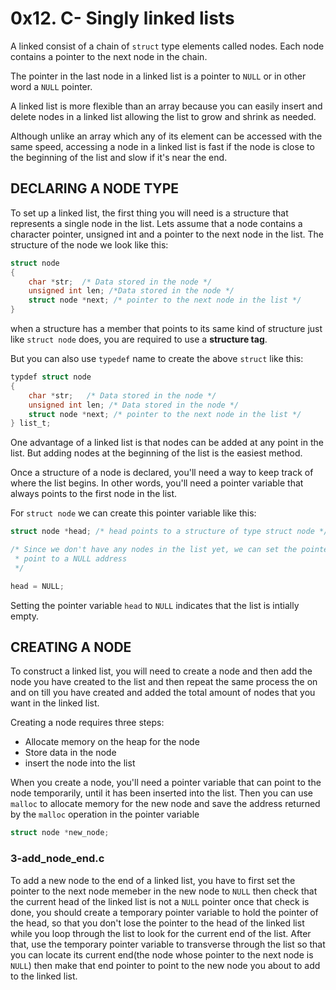 # 0x12. C- Singly linked lists
A linked consist of a chain of `struct` type elements called nodes. Each node
contains a pointer to the next node in the chain.

The pointer in the last node in a linked list is a pointer to `NULL` or
in other word a `NULL` pointer. 

A linked list is more flexible than an array because you can easily insert and delete nodes
in a linked list allowing the list to grow and shrink as needed. 

Although unlike an array which any of its element can be accessed with the
same speed, accessing a node in a linked list is fast if the node is close to the
beginning of the list and slow if it's near the end.

## DECLARING A NODE TYPE
To set up a linked list, the first thing you will need is a structure that
represents a single node in the list. Lets assume that a node contains a
character pointer, unsigned int and a pointer to the next node in the list.
The structure of the node we look like this:
```C
struct node 
{
	char *str;  /* Data stored in the node */
	unsigned int len; /*Data stored in the node */
	struct node *next; /* pointer to the next node in the list */
}
```
when a structure has a member that points to its same kind of structure just like
`struct node` does, you are required to use a **structure tag**.

But you can also use `typedef` name to create the above `struct` like this:
```C
typdef struct node
{
	char *str;   /* Data stored in the node */
	unsigned int len; /* Data stored in the node */
	struct node *next; /* pointer to the next node in the list */ 
} list_t;
```

One advantage of a linked list is that nodes can be added at any point 
in the list. But adding nodes at the beginning of the list is the easiest
method.

Once a structure of a node is declared, you'll need a way to keep track of
where the list begins. In other words, you'll need a pointer variable that always
points to the first node in the list. 

For `struct node` we can create this pointer variable like this:
```C
struct node *head; /* head points to a structure of type struct node */

/* Since we don't have any nodes in the list yet, we can set the pointer to
 * point to a NULL address
 */

head = NULL;
```
Setting the pointer variable `head` to `NULL` indicates that the list is
intially empty.

## CREATING A NODE
To construct a linked list, you will need to create a node and then add the node you have 
created to the list and then repeat the same process the on and on till you have
created and added the total amount of nodes that you want in the linked list. 

Creating a node requires three steps:
- Allocate memory on the heap for the node
- Store data in the node
- insert the node into the list

When you create a node, you'll need a pointer variable that can point to the node
temporarily, until it has been inserted into the list. Then you can use `malloc`
to allocate memory for the new node and save the address returned by the
`malloc` operation in the pointer variable

```C
struct node *new_node;
```


### 3-add_node_end.c
To add a new node to the end of a linked list, you have to first set the
pointer to the next node memeber in the new node to `NULL` then check that the current
head of the linked list is not a `NULL` pointer once that check is done, you
should create a temporary pointer variable to hold the pointer of the head, so
that you don't lose the pointer to the head of the linked list while you
loop through the list to look for the current end of the list. After
that, use the temporary pointer variable to transverse through the list so
that you can locate its current end(the node whose pointer to the next node is
`NULL`) then make that end pointer to point to the new node you about
to add to the linked list.
